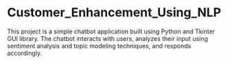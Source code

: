 # Customer_Enhancement_Using_NLP
This project is a simple chatbot application built using Python and Tkinter GUI library. The chatbot interacts with users, analyzes their input using sentiment analysis and topic modeling techniques, and responds accordingly.

